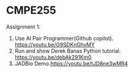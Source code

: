 # CMPE255

Assignment 1:
1. Use AI Pair Programmer(Github copilot). https://youtu.be/G9SDKnGhvMY
2. Run and show Derek Banas Python tutorial. https://youtu.be/debAk291Km0
3. JADBio Demo.https://youtu.be/tJD8ne3wMR4
